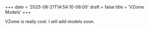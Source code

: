 +++
date = '2025-08-21T14:54:10-06:00'
draft = false
title = 'VZome Models'
+++

VZome is really cool. I will add models soon.